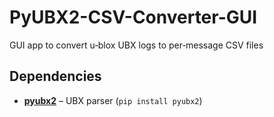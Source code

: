 # PyUBX2-CSV-Converter-GUI
GUI app to convert u‑blox UBX logs to per‑message CSV files

Dependencies
------------
* **[pyubx2](https://github.com/semuconsulting/pyubx2)** – UBX parser (``pip install pyubx2``)
